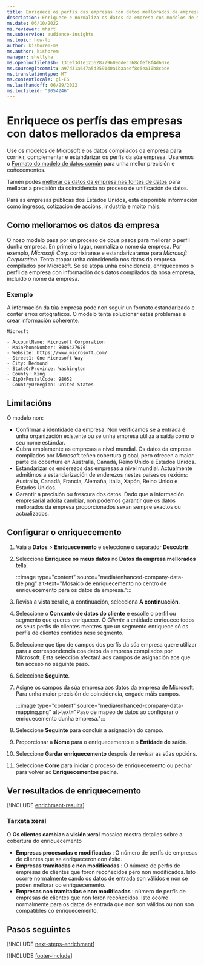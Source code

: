 ```yaml
---
title: Enriquece os perfís das empresas con datos mellorados da empresa
description: Enriquece e normaliza os datos da empresa cos modelos de Microsoft.
ms.date: 06/10/2022
ms.reviewer: mhart
ms.subservice: audience-insights
ms.topic: how-to
author: kishorem-ms
ms.author: kishorem
manager: shellyha
ms.openlocfilehash: 131ef3d1e123628779609ddec368cfef8f4d607e
ms.sourcegitcommit: a97d31a647a5d259140a1baaeef8c6ea10b8cbde
ms.translationtype: MT
ms.contentlocale: gl-ES
ms.lasthandoff: 06/29/2022
ms.locfileid: "9054246"
---
```

# <a name="enrich-company-profiles-with-enhanced-company-data"></a>Enriquece os perfís das empresas con datos mellorados da empresa

Use os modelos de Microsoft e os datos compilados da empresa para corrixir, complementar e estandarizar os perfís da súa empresa. Usaremos o [Formato do modelo de datos común](/common-data-model/schema/core/applicationcommon/account) para unha mellor precisión e coñecementos.

Tamén podes [mellorar os datos da empresa nas fontes de datos](data-sources-enrichment.md) para mellorar a precisión da coincidencia no proceso de unificación de datos.

Para as empresas públicas dos Estados Unidos, está dispoñible información como ingresos, cotización de accións, industria e moito máis.  

## <a name="how-we-enhance-company-data"></a>Como melloramos os datos da empresa

O noso modelo pasa por un proceso de dous pasos para mellorar o perfil dunha empresa. En primeiro lugar, normaliza o nome da empresa. Por exemplo, *Microsoft Corp* corrixiranse e estandarizaranse para *Microsoft Corporation*. Tenta atopar unha coincidencia nos datos da empresa compilados por Microsoft. Se se atopa unha coincidencia, enriquecemos o perfil da empresa con información dos datos compilados da nosa empresa, incluído o nome da empresa.

### <a name="example"></a>Exemplo

A información da túa empresa pode non seguir un formato estandarizado e conter erros ortográficos. O modelo tenta solucionar estes problemas e crear información coherente.

```Input
Microsft
```

```Output
- AccountName: Microsoft Corporation
- MainPhoneNumber: 8006427676
- Website: https://www.microsoft.com/
- Street1: One Microsoft Way
- City: Redmond
- StateOrProvince: Washington
- County: King
- ZipOrPostalCode: 98052
- CountryOrRegion: United States
```

## <a name="limitations"></a>Limitacións

O modelo non:

- Confirmar a identidade da empresa. Non verificamos se a entrada é unha organización existente ou se unha empresa utiliza a saída como o seu nome estándar.
- Cubra amplamente as empresas a nivel mundial. Os datos da empresa compilados por Microsoft teñen cobertura global, pero ofrecen a maior parte da cobertura en Australia, Canadá, Reino Unido e Estados Unidos.
- Estandarizar os enderezos das empresas a nivel mundial. Actualmente admitimos a estandarización de enderezos nestes países ou rexións: Australia, Canadá, Francia, Alemaña, Italia, Xapón, Reino Unido e Estados Unidos.
- Garantir a precisión ou frescura dos datos. Dado que a información empresarial adoita cambiar, non podemos garantir que os datos mellorados da empresa proporcionados sexan sempre exactos ou actualizados.

## <a name="configure-the-enrichment"></a>Configurar o enriquecemento

1. Vaia a **Datos** > **Enriquecemento** e seleccione o separador **Descubrir**.

1. Seleccione **Enriquece os meus datos** no **Datos da empresa mellorados** tella.

   :::image type="content" source="media/enhanced-company-data-tile.png" alt-text="Mosaico de enriquecemento no centro de enriquecemento para os datos da empresa.":::

1. Revisa a vista xeral e, a continuación, selecciona **A continuación**.

1. Seleccione o **Conxunto de datos do cliente** e escolle o perfil ou segmento que queres enriquecer. O *Cliente* a entidade enriquece todos os seus perfís de clientes mentres que un segmento enriquece só os perfís de clientes contidos nese segmento.

1. Seleccione que tipo de campos dos perfís da súa empresa quere utilizar para a correspondencia cos datos da empresa compilados por Microsoft. Esta selección afectará aos campos de asignación aos que ten acceso no seguinte paso.

1. Seleccione **Seguinte**.

1. Asigne os campos da súa empresa aos datos da empresa de Microsoft. Para unha maior precisión de coincidencia, engade máis campos.

    :::image type="content" source="media/enhanced-company-data-mapping.png" alt-text="Paso de mapeo de datos ao configurar o enriquecemento dunha empresa.":::

1. Seleccione **Seguinte** para concluír a asignación do campo.

1. Proporcionar a **Nome** para o enriquecemento e o **Entidade de saída**.

1. Seleccione **Gardar enriquecemento** despois de revisar as súas opcións.

1. Seleccione **Corre** para iniciar o proceso de enriquecemento ou pechar para volver ao **Enriquecementos** páxina.

## <a name="view-enrichment-results"></a>Ver resultados de enriquecemento

[!INCLUDE [enrichment-results](includes/enrichment-results.md)]

### <a name="overview-card"></a>Tarxeta xeral

O **Os clientes cambian a visión xeral** mosaico mostra detalles sobre a cobertura do enriquecemento

- **Empresas procesadas e modificadas** : O número de perfís de empresas de clientes que se enriqueceron con éxito.
- **Empresas tramitadas e non modificadas** : O número de perfís de empresas de clientes que foron recoñecidos pero non modificados. Isto ocorre normalmente cando os datos de entrada son válidos e non se poden mellorar co enriquecemento.
- **Empresas non tramitadas e non modificadas** : número de perfís de empresas de clientes que non foron recoñecidos. Isto ocorre normalmente para os datos de entrada que non son válidos ou non son compatibles co enriquecemento.

## <a name="next-steps"></a>Pasos seguintes

[!INCLUDE [next-steps-enrichment](includes/next-steps-enrichment.md)]

[!INCLUDE [footer-include](includes/footer-banner.md)]
